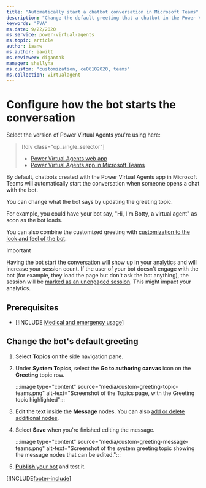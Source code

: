```yaml
---
title: "Automatically start a chatbot conversation in Microsoft Teams"
description: "Change the default greeting that a chatbot in the Power Virtual Agents app in Microsoft Teams uses."
keywords: "PVA"
ms.date: 9/22/2020
ms.service: power-virtual-agents
ms.topic: article
author: iaanw
ms.author: iawilt
ms.reviewer: digantak
manager: shellyha
ms.custom: "customization, ce06102020, teams"
ms.collection: virtualagent
---
```


# Configure how the bot starts the conversation

Select the version of Power Virtual Agents you're using here:

> [!div class="op_single_selector"]
> - [Power Virtual Agents web app](../configure-bot-greeting.md)
> - [Power Virtual Agents app in Microsoft Teams](configure-bot-greeting-teams.md)



By default, chatbots created with the Power Virtual Agents app in Microsoft Teams will automatically start the conversation when someone opens a chat with the bot.

You can change what the bot says by updating the greeting topic.


For example, you could have your bot say, "Hi, I'm Botty, a virtual agent" as soon as the bot loads.

You can also combine the customized greeting with [customization to the look and feel of the bot](customize-default-canvas-teams.md).

>[!IMPORTANT]
>Having the bot start the conversation will show up in your [analytics](analytics-overview-teams.md) and will increase your session count.
>If the user of your bot doesn't engage with the bot (for example, they load the page but don't ask the bot anything), the session will be [marked as an unengaged session](analytics-summary-teams.md#engagement-over-time-chart). 
>This might impact your analytics.

## Prerequisites

- [!INCLUDE [Medical and emergency usage](includes/pva-usage-limitations-teams.md)]



## Change the bot's default greeting

1. Select **Topics** on the side navigation pane.

2. Under **System Topics**, select the **Go to authoring canvas** icon on the **Greeting** topic row.

    :::image type="content" source="media/custom-greeting-topic-teams.png" alt-text="Screenshot of the Topics page, with the Greeting topic highlighted":::

3. Edit the text inside the **Message** nodes. You can also [add or delete additional nodes](authoring-create-edit-topics-teams.md#insert-nodes).

4. Select **Save** when you're finished editing the message.


    :::image type="content" source="media/custom-greeting-message-teams.png" alt-text="Screenshot of the system greeting topic showing the message nodes that can be edited.":::

5. [**Publish** your bot](publication-add-bot-to-microsoft-teams-teams.md) and test it.







[!INCLUDE[footer-include](../includes/footer-banner.md)]